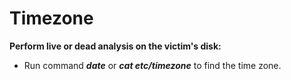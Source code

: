 # Timezone

**Perform live or dead analysis on the victim's disk:**

- Run command ***date*** or ***cat etc/timezone*** to find the time zone.
